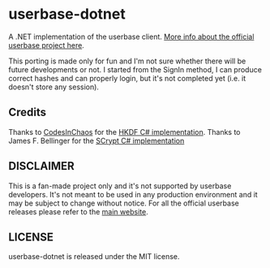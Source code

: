 # userbase-dotnet
A .NET implementation of the userbase client. [More info about the official userbase project here](https://github.com/encrypted-dev/userbase).

This porting is made only for fun and I'm not sure whether there will be future developments or not. I started from the SignIn method, I can produce correct hashes and can properly login, 
but it's not completed yet (i.e. it doesn't store any session).

## Credits
Thanks to [CodesInChaos](https://github.com/CodesInChaos) for the [HKDF C# implementation](https://gist.github.com/CodesInChaos/8710228).
Thanks to James F. Bellinger for the [SCrypt C# implementation](https://www.zer7.com/software/cryptsharp)

## DISCLAIMER
This is a fan-made project only and it's not supported by userbase developers. It's not meant to be used in any production environment and it may be subject to change without notice. 
For all the official userbase releases please refer to the [main website](https://userbase.com/).

## LICENSE
userbase-dotnet is released under the MIT license.
